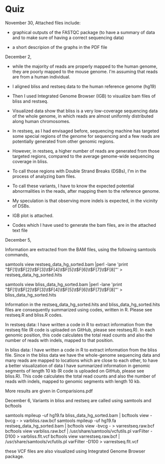 # Quiz

November 30,
Attached files include:

- graphical outputs of the FASTQC package (to have a summary of data and to make sure of having a correct sequencing data)

- a short descripion of the graphs in the PDF file


December 2,
- while the majority of reads are properly mapped to the human genome, they are poorly mapped to the mouse genome. I'm assuming that reads are from a human individual.
- I aligned bliss and restseq data to the human reference genome (hg19)
- Then I used Integrated Genome Browser (IGB) to visualize bam files of bliss and restseq.
- Visualized data show that bliss is a very low-coverage sequencing data of the whole genome, in which reads are almost uniformly distributed along human chromosomes. 
- In restseq, as I had envisaged before, sequencing machine has targeted some special regions of the genome for sequencing and a few reads are potentially generated from other genomic regions.
- However, in restseq, a higher number of reads are generated from those targeted regions, compared to the average genome-wide sequencing coverage in bliss.
- To call those regions with Double Strand Breaks (DSBs), I'm in the process of analyzing bam files. 
- To call these variants, I have to know the expected potential abnormalities in the reads, after mapping them to the reference genome.
- My speculation is that observing more indels is expected, in the vicinity of DSBs.  


- IGB plot is attached.
- Codes which I have used to generate the bam files, are in the attached text file


December 5,

Information are extracted from the BAM files, using the following samtools commands,

samtools view  restseq_data_hg_sorted.bam |perl -lane 'print "$F[1]\t$F[2]\t$F[3]\t$F[4]\t$F[5]\t$F[6]\t$F[7]\t$F[8]"' > restseq_data_hg_sorted.hits


samtools view  bliss_data_hg_sorted.bam |perl -lane 'print "$F[1]\t$F[2]\t$F[3]\t$F[4]\t$F[5]\t$F[6]\t$F[7]\t$F[8]"' > bliss_data_hg_sorted.hits


Information in the restseq_data_hg_sorted.hits and bliss_data_hg_sorted.hits files are consequently summarized using codes, written in R. Please see restseq.R and bliss.R codes.

In restseq data:
I have written a code in R to extract information from the restseq file (R code is uploaded on GitHub, please see restseq.R). In each genomic position, this code calculates the total read counts and also the number of reads with indels, mapped to that position.  

In bliss data:
I have written a code in R to extract information from the bliss file. Since in the bliss data we have the whole-genome sequencing data and many reads are mapped to locations which are close to each other, to have a better visualization of data I have summarized information in genomic segments of length  10 kb (R code is uploaded on GitHub, please see bliss.R).  This code calculates the total read counts and also the number of reads with indels, mapped to genomic segments with length 10 kb. 

More results are given in Comparisions.pdf




December 6,
Variants in bliss and restseq are called using samtools and bcftools

samtools mpileup -uf hg19.fa bliss_data_hg_sorted.bam | bcftools view -bvcg - > varbliss.raw.bcf
samtools mpileup -uf hg19.fa restseq_data_hg_sorted.bam | bcftools view -bvcg - > varrestseq.raw.bcf
bcftools view varbliss.raw.bcf | /usr/share/samtools/vcfutils.pl varFilter -D100 > varbliss.flt.vcf
bcftools view varrestseq.raw.bcf | /usr/share/samtools/vcfutils.pl varFilter -D100 > varrestseq.flt.vcf

these VCF files are also visualized using Integrated Genome Browser package.
